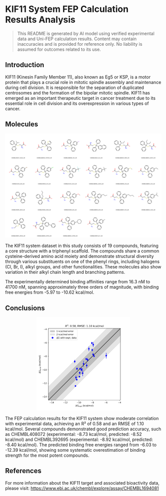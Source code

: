 # KIF11 System FEP Calculation Results Analysis

> This README is generated by AI model using verified experimental data and Uni-FEP calculation results. Content may contain inaccuracies and is provided for reference only. No liability is assumed for outcomes related to its use.

## Introduction

KIF11 (Kinesin Family Member 11), also known as Eg5 or KSP, is a motor protein that plays a crucial role in mitotic spindle assembly and maintenance during cell division. It is responsible for the separation of duplicated centrosomes and the formation of the bipolar mitotic spindle. KIF11 has emerged as an important therapeutic target in cancer treatment due to its essential role in cell division and its overexpression in various types of cancer.

## Molecules

![Molecular structures of representative compounds](mol_grid.png)

The KIF11 system dataset in this study consists of 19 compounds, featuring a core structure with a triphenyl scaffold. The compounds share a common cysteine-derived amino acid moiety and demonstrate structural diversity through various substituents on one of the phenyl rings, including halogens (Cl, Br, I), alkyl groups, and other functionalities. These molecules also show variation in their alkyl chain length and branching patterns.

The experimentally determined binding affinities range from 16.3 nM to 41700 nM, spanning approximately three orders of magnitude, with binding free energies from -5.97 to -10.62 kcal/mol.

## Conclusions

<p align="center"><img src="result_dG.png" width="300"></p>

The FEP calculation results for the KIF11 system show moderate correlation with experimental data, achieving an R² of 0.58 and an RMSE of 1.10 kcal/mol. Several compounds demonstrated good prediction accuracy, such as CHEMBL408072 (experimental: -8.73 kcal/mol, predicted: -8.52 kcal/mol) and CHEMBL392695 (experimental: -8.92 kcal/mol, predicted: -8.40 kcal/mol). The predicted binding free energies ranged from -6.03 to -12.39 kcal/mol, showing some systematic overestimation of binding strength for the most potent compounds.

## References

For more information about the KIF11 target and associated bioactivity data, please visit:
https://www.ebi.ac.uk/chembl/explore/assay/CHEMBL1694081 